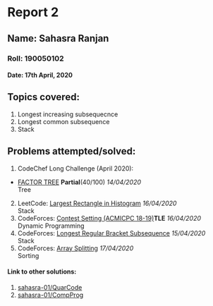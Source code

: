 # Report  2
## Name: Sahasra Ranjan
### Roll: 190050102
#### Date: 17th April, 2020

## Topics covered:
1. Longest increasing subsequecnce
2. Longest common subsequence
3. Stack

## Problems attempted/solved:
1. CodeChef Long Challenge (April 2020):
- [FACTOR TREE](https://www.codechef.com/viewsolution/31812346) **Partial**(40/100)	*14/04/2020*</br >	Tree
2. LeetCode: [Largest Rectangle in Histogram](https://leetcode.com/submissions/detail/325660035/)	*16/04/2020*</br >	Stack
3. CodeForces: [Contest Setting (ACMICPC 18-19)](https://codeforces.com/gym/101982/submission/76924753)**TLE** *16/04/2020*</br > Dynamic Programming
4. CodeForces: [Longest Regular Bracket Subsequence](https://codeforces.com/contest/5/submission/76752785) *15/04/2020*</br > Stack
5. CodeForces: [Array Splitting](https://codeforces.com/contest/1175/submission/77007116) *17/04/2020* </br > Sorting

#### Link to other solutions: 
1. [sahasra-01/QuarCode](https://github.com/sahasra-01/QuarCode)
2. [sahasra-01/CompProg](https://github.com/sahasra-01/CompProg)
